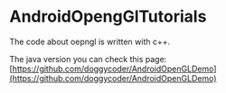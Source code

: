 # AndroidOpengGlTutorials

The code about oepngl is written with c++.

The java version you can check this page:
[https://github.com/doggycoder/AndroidOpenGLDemo](https://github.com/doggycoder/AndroidOpenGLDemo)
